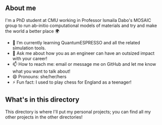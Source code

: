 ## About me

I'm a PhD student at CMU working in Professor Ismaila Dabo's MOSAIC group to run ab-initio computational models of materials and try and make the world a better place 🌍

- 🌱 I’m currently learning QuantumESPRESSO and all the related simulation tools.
- 💬 Ask me about how you as an engineer can have an outsized impact with your career!
- 📫 How to reach me: email or message me on GitHub and let me know what you want to talk about!
- 😄 Pronouns: she/her/hers
- ⚡ Fun fact: I used to play chess for England as a teenager!

## What's in this directory

This directory is where I'll put my personal projects; you can find all my other projects in the other directories!
